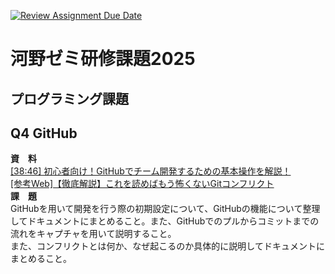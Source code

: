 [![Review Assignment Due Date](https://classroom.github.com/assets/deadline-readme-button-22041afd0340ce965d47ae6ef1cefeee28c7c493a6346c4f15d667ab976d596c.svg)](https://classroom.github.com/a/VuvjmVVS)
# 河野ゼミ研修課題2025
## プログラミング課題
## Q4 GitHub
**資　料**  
[[38:46] 初心者向け！GitHubでチーム開発するための基本操作を解説！](https://youtu.be/Dz95iUNt-fg?si=e26qXlVRonLRZMQg)  
[[参考Web]【徹底解説】これを読めばもう怖くないGitコンフリクト](https://qiita.com/tgc_nuco/items/c65f36e15243535c095b)  
**課　題**  
GitHubを用いて開発を行う際の初期設定について、GitHubの機能について整理してドキュメントにまとめること。また、GitHubでのプルからコミットまでの流れをキャプチャを用いて説明すること。  
また、コンフリクトとは何か、なぜ起こるのか具体的に説明してドキュメントにまとめること。  
